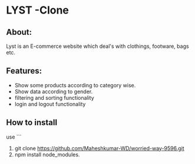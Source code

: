 # LYST -Clone

## About:

Lyst is an E-commerce website which deal's with clothings, footware, bags etc.
## Features:
- Show some products according to category wise.
- Show data according to gender.
- filtering and sorting functionality
- login and logout functionality

## How to install
use ``` 
1. git clone https://github.com/Maheshkumar-WD/worried-way-9596.git
2. npm install node_modules.
```
